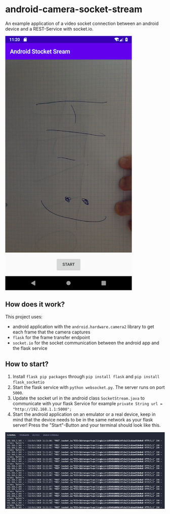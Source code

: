 # android-camera-socket-stream
An example application of a video socket connection between an android device and a REST-Service with socket.io.

![screenshot](https://github.com/SerQuicky/android-camera-socket-stream/blob/master/resources/screenshot.png)

## How does it work?

This project uses:

* android application with the ``android.hardware.camera2`` library to get each frame that the camera captures
* ``flask`` for the frame transfer endpoint
* ``socket.io`` for the socket communication between the android app and the flask service


## How to start?

1. Install ``flask pip packages`` through ``pip install flask`` and ``pip install flask_socketio``
2. Start the flask service with ``python websocket.py``. The server runs on port ``5000``.
3. Update the socket url in the android class ``SocketStream.java`` to communicate with your flask Service for example ``private String url = "http://192.168.1.1:5000";``
4. Start the android application on an emulator or a real device, keep in mind that the device needs to be in the same network as your flask server! Press the "Start"-Button and your terminal should look like this.

![terminal](https://github.com/SerQuicky/android-camera-socket-stream/blob/master/resources/terminal.png)


